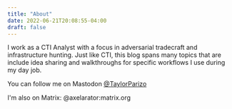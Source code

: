 ```yaml
---
title: "About"
date: 2022-06-21T20:08:55-04:00
draft: false
---
```


I work as a CTI Analyst with a focus in adversarial tradecraft and infrastructure hunting. Just like CTI, this blog spans many topics that are include idea sharing and walkthroughs for specific workflows I use during my day job.

You can follow me on Mastodon [@TaylorParizo](https://infosec.exchange/@taylorparizo)

I'm also on Matrix: @axelarator:matrix.org